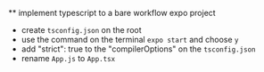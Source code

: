 ** implement typescript to a bare workflow expo project
- create `tsconfig.json` on the root
- use the command on the terminal `expo start` and choose `y`
- add "strict": true to the "compilerOptions" on the `tsconfig.json`
- rename `App.js` to `App.tsx`